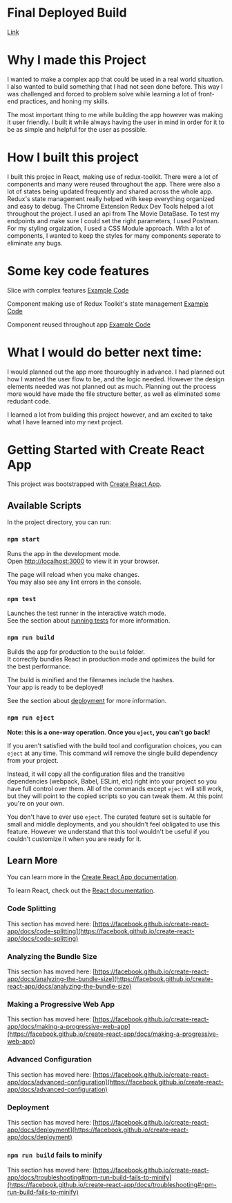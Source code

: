 # Final Deployed Build
[Link](https://boisterous-nasturtium-93deed.netlify.app/)

# Why I made this Project

I wanted to make a complex app that could be used in a real world situation. I also wanted to build something that I had not seen done before. This way I was challenged and forced to problem solve while learning a lot of front-end practices, and honing my skills. 

The most important thing to me while building the app however was making it user friendly. I built it while always having the user in mind in order for it to be as simple and helpful for the user as possible. 

# How I built this project

I built this projec in React, making use of redux-toolkit. There were a lot of components and many were reused throughout the app.  There were also a lot of states being updated frequently and shared across the whole app. Redux's state management really helped with keep everything organized and easy to debug. The Chrome Extension Redux Dev Tools helped a lot throughout the project. 
I used an api from The Movie DataBase. To test my endpoints and make sure I could set the right parameters, I used Postman. 
For my styling orgaization, I used a CSS Module approach. With a lot of components, I wanted to keep the styles for many components seperate to eliminate any bugs.  

# Some key code features
Slice with complex features [Example Code](https://github.com/scoops52/Watchr/blob/482716d884ac44351f26519bccd38e006ec7422d/src/features/moviesListSlice.js)

Component making use of Redux Toolkit's state management [Example Code](https://github.com/scoops52/Watchr/blob/482716d884ac44351f26519bccd38e006ec7422d/src/components/UserTwo/UserTwo.jsx)

Component reused throughout app [Example Code](https://github.com/scoops52/Watchr/blob/482716d884ac44351f26519bccd38e006ec7422d/src/components/SharedMovieCard/SharedMovieCard.jsx)

# What I would do better next time:

I would planned out the app more thouroughly in advance. I had planned out how I wanted the user flow to be, and the logic needed. However the design elements needed was not planned out as much. Planning out the process more would have made the file structure better, as well as eliminated some redudant code. 

I learned a lot from building this project however, and am excited to take what I have learned into my next project. 

# Getting Started with Create React App

This project was bootstrapped with [Create React App](https://github.com/facebook/create-react-app).

## Available Scripts

In the project directory, you can run:

### `npm start`

Runs the app in the development mode.\
Open [http://localhost:3000](http://localhost:3000) to view it in your browser.

The page will reload when you make changes.\
You may also see any lint errors in the console.

### `npm test`

Launches the test runner in the interactive watch mode.\
See the section about [running tests](https://facebook.github.io/create-react-app/docs/running-tests) for more information.

### `npm run build`

Builds the app for production to the `build` folder.\
It correctly bundles React in production mode and optimizes the build for the best performance.

The build is minified and the filenames include the hashes.\
Your app is ready to be deployed!

See the section about [deployment](https://facebook.github.io/create-react-app/docs/deployment) for more information.

### `npm run eject`

**Note: this is a one-way operation. Once you `eject`, you can't go back!**

If you aren't satisfied with the build tool and configuration choices, you can `eject` at any time. This command will remove the single build dependency from your project.

Instead, it will copy all the configuration files and the transitive dependencies (webpack, Babel, ESLint, etc) right into your project so you have full control over them. All of the commands except `eject` will still work, but they will point to the copied scripts so you can tweak them. At this point you're on your own.

You don't have to ever use `eject`. The curated feature set is suitable for small and middle deployments, and you shouldn't feel obligated to use this feature. However we understand that this tool wouldn't be useful if you couldn't customize it when you are ready for it.

## Learn More

You can learn more in the [Create React App documentation](https://facebook.github.io/create-react-app/docs/getting-started).

To learn React, check out the [React documentation](https://reactjs.org/).

### Code Splitting

This section has moved here: [https://facebook.github.io/create-react-app/docs/code-splitting](https://facebook.github.io/create-react-app/docs/code-splitting)

### Analyzing the Bundle Size

This section has moved here: [https://facebook.github.io/create-react-app/docs/analyzing-the-bundle-size](https://facebook.github.io/create-react-app/docs/analyzing-the-bundle-size)

### Making a Progressive Web App

This section has moved here: [https://facebook.github.io/create-react-app/docs/making-a-progressive-web-app](https://facebook.github.io/create-react-app/docs/making-a-progressive-web-app)

### Advanced Configuration

This section has moved here: [https://facebook.github.io/create-react-app/docs/advanced-configuration](https://facebook.github.io/create-react-app/docs/advanced-configuration)

### Deployment

This section has moved here: [https://facebook.github.io/create-react-app/docs/deployment](https://facebook.github.io/create-react-app/docs/deployment)

### `npm run build` fails to minify

This section has moved here: [https://facebook.github.io/create-react-app/docs/troubleshooting#npm-run-build-fails-to-minify](https://facebook.github.io/create-react-app/docs/troubleshooting#npm-run-build-fails-to-minify)
